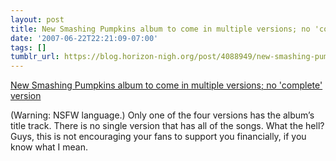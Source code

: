 ```yaml
---
layout: post
title: New Smashing Pumpkins album to come in multiple versions; no 'complete' version
date: '2007-06-22T22:21:09-07:00'
tags: []
tumblr_url: https://blog.horizon-nigh.org/post/4088949/new-smashing-pumpkins-album-to-come-in-multiple
---
```

[New Smashing Pumpkins album to come in multiple versions; no 'complete' version](http://www.pitchforkmedia.com/article/news/43795-smashing-pumpkins-to-fans-indie-stores-fuck-you)  

(Warning: NSFW language.) Only one of the four versions has the album’s title track. There is no single version that has all of the songs. What the hell? Guys, this is not encouraging your fans to support you financially, if you know what I mean.

